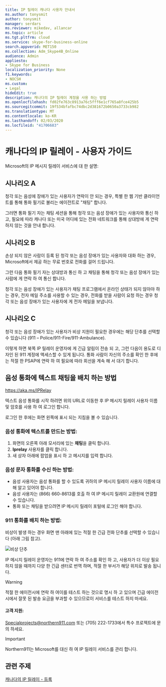 ```yaml
---
title: IP 릴레이 캐나다 사용자 안내서
ms.author: tonysmit
author: tonysmit
manager: serdars
ms.reviewer: mikedav, allancar
ms.topic: article
ms.tgt.pltfrm: cloud
ms.service: skype-for-business-online
search.appverid: MET150
ms.collection: Adm_Skype4B_Online
audience: Admin
appliesto:
- Skype for Business
localization_priority: None
f1.keywords:
- NOCSH
ms.custom:
- Legal
hideEdit: true
description: 캐나다의 IP 릴레이 계정을 사용 하는 방법
ms.openlocfilehash: fd02fe763c8913a76c5fff6e1cf765a8fce425b5
ms.sourcegitcommit: 19f534bfafbc74dbc2d381672b0650a3733cb982
ms.translationtype: MT
ms.contentlocale: ko-KR
ms.lasthandoff: 02/03/2020
ms.locfileid: "41706683"
---
```

# <a name="ip-relay-in-canada---user-guide"></a>캐나다의 IP 릴레이 - 사용자 가이드

Microsoft의 IP 메시지 릴레이 서비스에 대 한 설명:

## <a name="scenario-a"></a>시나리오 A
청각 또는 음성에 장애가 있는 사용자가 연락이 안 되는 경우, 특별 한 웹 기반 클라이언트를 통해 통화 필기로 불리는 에이전트로 "채팅" 합니다.

그러면 통화 필기 자는 채팅 세션을 통해 청각 또는 음성 장애가 있는 사용자와 통신 하 고, 필요에 따라 캐나다 또는 미국 어디에 있는 전화 네트워크를 통해 상대방에 게 연락 하지 않는 것을 안내 합니다.

## <a name="scenario-b"></a>시나리오 B
손상 되지 않은 사람이 등록 된 청각 또는 음성 장애가 있는 사용자와 대화 하는 경우, Microsoft에서 제공 하는 무료 번호로 전화를 걸어 드립니다.

그런 다음 통화 필기 자는 상대방과 통신 하 고 채팅을 통해 청각 또는 음성 장애가 있는 사람에 게 연락 하 여 통신 합니다.

청각 또는 음성 장애가 있는 사용자가 채팅 프로그램에서 온라인 상태가 되지 않아야 하는 경우, 전자 메일 주소를 사용할 수 있는 경우, 전화를 받을 사람이 요청 하는 경우 청각 또는 음성 장애가 있는 사용자에 게 전자 메일을 보냅니다.

## <a name="scenario-c"></a>시나리오 C
청각 또는 음성 장애가 있는 사용자가 비상 지원이 필요한 경우에는 해당 단추를 선택할 수 있습니다 (911 – Police/911-Fire/911-Ambulance).

이렇게 하면 북쪽 IP 릴레이 운영자에 게 긴급 알림이 전송 되 고, 그런 다음이 용도로 디자인 된 911 계정에 액세스할 수 있게 됩니다. 통화 사람이 자신의 주소를 확인 한 후에는 적절 한 PSAP에 연락 하 여 필요에 따라 회선을 계속 해 서 대기 합니다.

## <a name="how-to-place-a-text-chat-to-voice-call"></a>음성 통화에 텍스트 채팅을 배치 하는 방법

https://aka.ms/IPRelay

텍스트 음성 통화를 시작 하려면 위의 URL로 이동한 후 IP 메시지 릴레이 사용자 이름 및 암호를 사용 하 여 로그인 합니다.

로그인 한 후에는 화면 왼쪽에 표시 되는 지침을 볼 수 있습니다.

### <a name="how-to-make-a-text-to-voice-call"></a>음성 통화에 텍스트를 만드는 방법:
1. 화면의 오른쪽 아래 모서리에 있는 **채팅**을 클릭 합니다.
2. **Iprelay** 사용자를 클릭 합니다.
3. 새 상자 아래에 팝업을 표시 하 고 메시지를 입력 합니다.

### <a name="how-to-receive-a-voice-to-text-call"></a>음성 문자 통화를 수신 하는 방법:
- 음성 사용자는 음성 통화를 할 수 있도록 귀하의 IP 메시지 릴레이 사용자 이름에 대해 알고 있어야 합니다.
- 음성 사용자는 (866) 660-8613를 호출 하 여 IP 메시지 릴레이 교환원에 연결할 수 있습니다.
- 통화 또는 채팅을 받으려면 IP 메시지 릴레이 포털에 로그인 해야 합니다.

### <a name="how-to-place-a-911-call"></a>911 통화를 배치 하는 방법:
비상이 발생 하는 경우 화면 맨 아래에 있는 적절 한 긴급 전화 단추를 선택할 수 있습니다 (아래 그림 참고).

![비상 단추](../images/ip-relay-emergency-buttons.png)

IP 메시지 릴레이 운영자는 911에 연락 하 여 주소를 확인 하 고, 사용자가 더 이상 필요 하지 않을 때까지 다양 한 긴급 센터로 번역 하며, 적절 한 부서가 해당 위치로 발송 됩니다.

> [!WARNING]
> 적절 한 에이전시에 연락 하 여이를 테스트 하는 것으로 명시 하 고 있으며 긴급 에이전시에서 잘못 된 발송 요금을 부과할 수 있으므로이 서비스를 테스트 하지 마세요.

#### <a name="customer-support"></a>고객 지원:
[Specialprojects@northern911.com](mailto:specialprojects@northern911.com) 또는 (705) 222-1733에서 특수 프로젝트에 문의 하세요.

> [!IMPORTANT]
> Northern911는 Microsoft를 대신 하 여 IP 릴레이 서비스를 관리 합니다.

## <a name="related-topics"></a>관련 주제

[캐나다의 IP 릴레이 - 등록](ip-relay-canada-email-signup.md)






